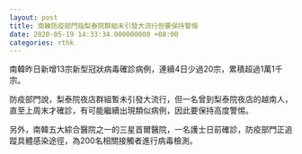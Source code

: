 ```yaml
---
layout: post
title: 南韓防疫部門指梨泰院群組未引發大流行但要保持警惕
date: 2020-05-19 14:33:34.000000000 +08:00
categories: rthk
---
```


南韓昨日新增13宗新型冠狀病毒確診病例，連續4日少過20宗，累積超過1萬1千宗。

防疫部門說，梨泰院夜店群組暫未引發大流行，但一名曾到梨泰院夜店的越南人，直至上周末才確診，有可能繼續出現類似病例，因此要保持高度警惕。

另外，南韓五大綜合醫院之一的三星首爾醫院，一名護士日前確診，防疫部門正追蹤具體感染途徑，為200名相關接觸者進行病毒檢測。

